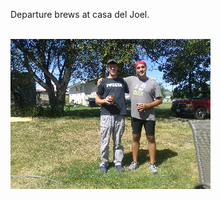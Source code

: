 <div><p>Departure brews at casa del Joel.</p><br/><img src="/content/images/2012/08/IMG_20120805_120747.png" /></div>
